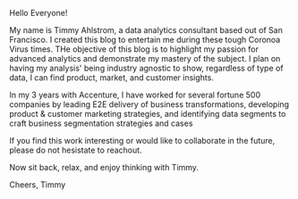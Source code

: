 Hello Everyone!

My name is Timmy Ahlstrom, a data analytics consultant based out of San Francisco. I created this blog to entertain me during these tough Coronoa Virus times. THe objective of this blog is to highlight my passion for advanced analytics and demonstrate my mastery of the subject. I plan on having my analysis' being industry agnostic to show, regardless of type of data, I can find product, market, and customer insights.

In my 3 years with Accenture, I have worked for several fortune 500 companies by leading E2E delivery of business transformations, developing product & customer marketing strategies, and identifying data segments to craft business segmentation strategies and cases

If you find this work interesting or would like to collaborate in the future, please do not hesistate to reachout.

Now sit back, relax, and enjoy thinking with Timmy.

Cheers, Timmy

